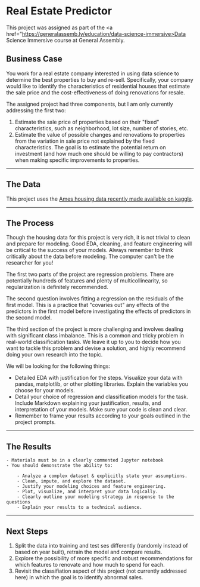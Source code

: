 # Real Estate Predictor
This project was assigned as part of the <a href="https://generalassemb.ly/education/data-science-immersive>Data Science Immersive</a> course at General Assembly.  

## Business Case

You work for a real estate company interested in using data science to determine the best properties to buy and re-sell. Specifically, your company would like to identify the characteristics of residential houses that estimate the sale price and the cost-effectiveness of doing renovations for resale.

The assigned project had three components, but I am only currently addressing the first two:

1. Estimate the sale price of properties based on their "fixed" characteristics, such as neighborhood, lot size, number of stories, etc.
1. Estimate the value of possible changes and renovations to properties from the variation in sale price not explained by the fixed characteristics. The goal is to estimate the potential return on investment (and how much one should be willing to pay contractors) when making specific improvements to properties.

---

## The Data
This project uses the [Ames housing data recently made available on kaggle](https://www.kaggle.com/c/house-prices-advanced-regression-techniques).


---

## The Process

Though the housing data for this project is very rich, it is not trivial to clean and prepare for modeling. Good EDA, cleaning, and feature engineering will be critical to the success of your models. Always remember to think critically about the data before modeling. The computer can't be the researcher for you!

The first two parts of the project are regression problems. There are potentially hundreds of features and plenty of multicollinearity, so regularization is definitely recommended.

The second question involves fitting a regression on the residuals of the first model. This is a practice that "covaries out" any effects of the predictors in the first model before investigating the effects of predictors in the second model.

The third section of the project is more challenging and involves dealing with significant class imbalance. This is a common and tricky problem in real-world classification tasks. We leave it up to you to decide how you want to tackle this problem and devise a solution, and highly recommend doing your own research into the topic.

We will be looking for the following things:

- Detailed EDA with justification for the steps. Visualize your data with pandas, matplotlib, or other plotting libraries. Explain the variables you choose for your models.
- Detail your choice of regression and classification models for the task. Include Markdown explaining your justification, results, and interpretation of your models. Make sure your code is clean and clear.
- Remember to frame your results according to your goals outlined in the project prompts.

---

## The Results

```
- Materials must be in a clearly commented Jupyter notebook
- You should demonstrate the ability to:

    - Analyze a complex dataset & explicitly state your assumptions.
    - Clean, impute, and explore the dataset.
    - Justify your modeling choices and feature engineering.
    - Plot, visualize, and interpret your data logically.
    - Clearly outline your modeling strategy in response to the questions
    - Explain your results to a technical audience.
```
---

## Next Steps

1. Split the data into training and test ses differently (randomly instead of based on year built), retrain the model and compare results.
1. Explore the possibility of more specific and robust recommendations for which features to renovate and how much to spend for each.
1. Revisit the classifiation aspect of this project (not currently addressed here) in which the goal is to identify abnormal sales. 
